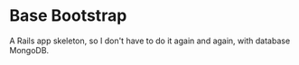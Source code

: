 Base Bootstrap
==========================

A Rails app skeleton, so I don't have to do it again and again, with database MongoDB.

